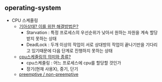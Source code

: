 ## operating-system
- CPU 스케줄링
  - [기아상태? 이를 위한 해결방법은?](https://github.com/Suxxxxhyun/computer-science-archive/blob/main/os/part3/os-learning(1).md)
    - Starvation : 특정 프로세스의 우선순위가 낮아서 원하는 자원을 계속 할당받지 못하는 상태
    - DeadLock : 두개 이상의 작업이 서로 상대방의 작업이 끝나기만을 기다리고 있기때문에 다음 단계로 진행하지 못하는 상태
  - [cpu스케줄링의 의미와 종류?](https://github.com/Suxxxxhyun/computer-science-archive/blob/main/os/part3/os-learning(2).md)
    - cpu스케줄링 : 어느 프로세스에 cpu를 할당할 것인가
    - 장기(현재 사용X), 중기, 단기
  - [preemptive / non-preemptive](https://github.com/Suxxxxhyun/computer-science-archive/blob/main/os/part3/os-learning(3).md)
